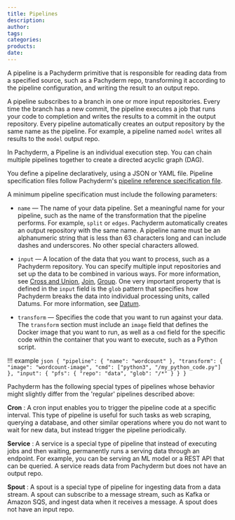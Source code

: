 ```yaml
---
title: Pipelines
description:
author:
tags:
categories:
products:
date:
---
```



A pipeline is a Pachyderm primitive that is responsible for reading data
from a specified source, such as a Pachyderm repo, transforming it
according to the pipeline configuration, and writing the result
to an output repo.

A pipeline subscribes to a branch in one or more input repositories.
Every time the branch has a new commit, the pipeline executes a job
that runs your code to completion and writes the results to a commit
in the output repository. Every pipeline automatically creates
an output repository by the same name as the pipeline. For example,
a pipeline named `model` writes all results to the
`model` output repo.

In Pachyderm, a Pipeline is an individual execution step. You can
chain multiple pipelines together to create a directed acyclic
graph (DAG).

You define a pipeline declaratively, using a JSON or YAML file. 
Pipeline specification files follow Pachyderm's [pipeline reference specification file](../../../reference/pipeline-spec).

A minimum pipeline specification must include the following parameters:

- `name` — The name of your data pipeline. Set a meaningful name for
  your pipeline, such as the name of the transformation that the
  pipeline performs. For example, `split` or `edges`. Pachyderm
  automatically creates an output repository with the same name.
  A pipeline name must be an alphanumeric string that is less than
  63 characters long and can include dashes and underscores.
  No other special characters allowed.

- `input` — A location of the data that you want to process, such as a
  Pachyderm repository. You can specify multiple input
  repositories and set up the data to be combined in various ways.
  For more information, see [Cross and Union](../datum/cross-union.md), 
  [Join](../datum/join.md), [Group](../datum/group.md).
  One very important property that is defined in the `input` field
  is the `glob` pattern that specifies how Pachyderm breaks the data into
  individual processing units, called Datums. For more information, see
  [Datum](../datum/index.md).

- `transform` — Specifies the code that you want to run against your
  data. The `transform` section must include an `image` field that
  defines the Docker image that you want to
  run, as well as a `cmd` field for the specific code within the
  container that you want to execute, such as a Python script.

!!! example
    ```json
    {
      "pipeline": {
        "name": "wordcount"
      },
      "transform": {
        "image": "wordcount-image",
        "cmd": ["python3", "/my_python_code.py"]
      },
      "input": {
            "pfs": {
                "repo": "data",
                "glob": "/*"
            }
        }
    }
    ```

Pachyderm has the following special types of pipelines whose behavior might slightly differ from the 'regular' pipelines described above:

**Cron**
:   A cron input enables you to trigger the pipeline code at
    a specific interval. This type of pipeline is useful for
    such tasks as web scraping, querying a database, and other
    similar operations where you do not want to wait for new
    data, but instead trigger the pipeline periodically.

**Service**
:   A service is a special type of pipeline that instead of
    executing jobs and then waiting, permanently runs a serving
    data through an endpoint. For example, you can be serving
    an ML model or a REST API that can be queried. A service
    reads data from Pachyderm but does not have an output repo.

**Spout**
:   A spout is a special type of pipeline for ingesting data from
    a data stream. A spout can subscribe to a message stream, such
    as Kafka or Amazon SQS, and ingest data when it receives a
    message. A spout does not have an input repo.
